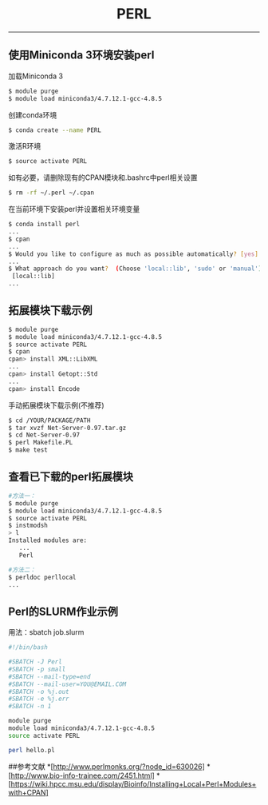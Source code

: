 # <center>PERL</centet>

-----------------

## 使用Miniconda 3环境安装perl

加载Miniconda 3

```bash
$ module purge
$ module load miniconda3/4.7.12.1-gcc-4.8.5
```

创建conda环境

```bash
$ conda create --name PERL
```

激活R环境

```bash
$ source activate PERL
```

如有必要，请删除现有的CPAN模块和.bashrc中perl相关设置
```bash
$ rm -rf ~/.perl ~/.cpan
```

在当前环境下安装perl并设置相关环境变量
```bash
$ conda install perl
...
$ cpan
...
$ Would you like to configure as much as possible automatically? [yes] yes
...
$ What approach do you want?  (Choose 'local::lib', 'sudo' or 'manual')
 [local::lib] 
...
```

## 拓展模块下载示例
```bash
$ module purge
$ module load miniconda3/4.7.12.1-gcc-4.8.5
$ source activate PERL
$ cpan
cpan> install XML::LibXML
...
cpan> install Getopt::Std
...
cpan> install Encode
```

手动拓展模块下载示例(不推荐)
```bash
$ cd /YOUR/PACKAGE/PATH
$ tar xvzf Net-Server-0.97.tar.gz
$ cd Net-Server-0.97
$ perl Makefile.PL
$ make test
```

## 查看已下载的perl拓展模块
```bash
#方法一：
$ module purge
$ module load miniconda3/4.7.12.1-gcc-4.8.5
$ source activate PERL
$ instmodsh
> l
Installed modules are:
   ...
   Perl

#方法二：
$ perldoc perllocal
...
```


## Perl的SLURM作业示例
用法：sbatch job.slurm
```bash
#!/bin/bash

#SBATCH -J Perl
#SBATCH -p small
#SBATCH --mail-type=end
#SBATCH --mail-user=YOU@EMAIL.COM
#SBATCH -o %j.out
#SBATCH -e %j.err
#SBATCH -n 1

module purge
module load miniconda3/4.7.12.1-gcc-4.8.5
source activate PERL

perl hello.pl
```
##参考文献
*[http://www.perlmonks.org/?node_id=630026]
*[http://www.bio-info-trainee.com/2451.html]
*[https://wiki.hpcc.msu.edu/display/Bioinfo/Installing+Local+Perl+Modules+with+CPAN]


